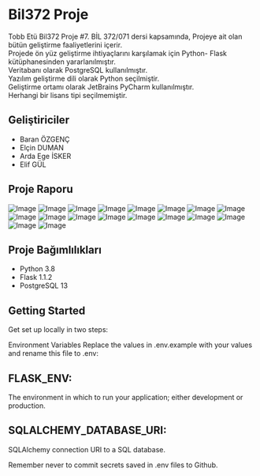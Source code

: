 # Bil372 Proje
Tobb Etü Bil372 Proje #7.
BİL 372/071 dersi kapsamında, Projeye ait olan bütün geliştirme faaliyetlerini içerir. </br>
Projede ön yüz geliştirme ihtiyaçlarını karşılamak için Python- Flask kütüphanesinden yararlanılmıştır. </br>
Veritabanı olarak PostgreSQL kullanılmıştır.</br>
Yazılım geliştirme dili olarak Python seçilmiştir. </br> 
Geliştirme ortamı olarak JetBrains PyCharm kullanılmıştır. </br>
Herhangi bir lisans tipi seçilmemiştir.

## Geliştiriciler

* Baran ÖZGENÇ
* Elçin DUMAN
* Arda Ege İSKER
* Elif GÜL

## Proje Raporu
![Image](https://github.com/bozgenc/Bil372Proje/blob/main/Images/Proje%20Raporu_page-0001.jpg?raw=true)
![Image](https://github.com/bozgenc/Bil372Proje/blob/main/Images/Proje%20Raporu_page-0002.jpg?raw=true)
![Image](https://github.com/bozgenc/Bil372Proje/blob/main/Images/Proje%20Raporu_page-0003.jpg?raw=true)
![Image](https://github.com/bozgenc/Bil372Proje/blob/main/Images/Proje%20Raporu_page-0004.jpg?raw=true)
![Image](https://github.com/bozgenc/Bil372Proje/blob/main/Images/Proje%20Raporu_page-0005.jpg?raw=true)
![Image](https://github.com/bozgenc/Bil372Proje/blob/main/Images/Proje%20Raporu_page-0006.jpg?raw=true)
![Image](https://github.com/bozgenc/Bil372Proje/blob/main/Images/Proje%20Raporu_page-0007.jpg?raw=true)
![Image](https://github.com/bozgenc/Bil372Proje/blob/main/Images/Proje%20Raporu_page-0008.jpg?raw=true)
![Image](https://github.com/bozgenc/Bil372Proje/blob/main/Images/Proje%20Raporu_page-0009.jpg?raw=true)
![Image](https://github.com/bozgenc/Bil372Proje/blob/main/Images/Proje%20Raporu_page-0010.jpg?raw=true)
![Image](https://github.com/bozgenc/Bil372Proje/blob/main/Images/Proje%20Raporu_page-0011.jpg?raw=true)
![Image](https://github.com/bozgenc/Bil372Proje/blob/main/Images/Proje%20Raporu_page-0012.jpg?raw=true)
![Image](https://github.com/bozgenc/Bil372Proje/blob/main/Images/Proje%20Raporu_page-0013.jpg?raw=true)
![Image](https://github.com/bozgenc/Bil372Proje/blob/main/Images/Proje%20Raporu_page-0014.jpg?raw=true)
![Image](https://github.com/bozgenc/Bil372Proje/blob/main/Images/Proje%20Raporu_page-0015.jpg?raw=true)
![Image](https://github.com/bozgenc/Bil372Proje/blob/main/Images/Proje%20Raporu_page-0016.jpg?raw=true)
![Image](https://github.com/bozgenc/Bil372Proje/blob/main/Images/Proje%20Raporu_page-0017.jpg?raw=true)
![Image](https://github.com/bozgenc/Bil372Proje/blob/main/Images/Proje%20Raporu_page-0018.jpg?raw=true)

## Proje Bağımlılıkları

* Python 3.8
* Flask 1.1.2
* PostgreSQL 13

## Getting Started
Get set up locally in two steps:

Environment Variables
Replace the values in .env.example with your values and rename this file to .env:

## FLASK_ENV:
The environment in which to run your application; either development or production.

## SQLALCHEMY_DATABASE_URI:
SQLAlchemy connection URI to a SQL database.

Remember never to commit secrets saved in .env files to Github.

